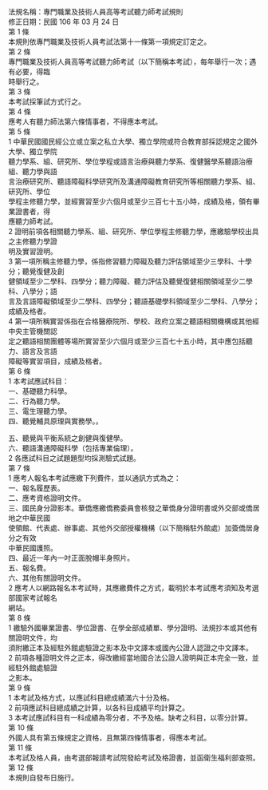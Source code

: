 法規名稱：專門職業及技術人員高等考試聽力師考試規則  
修正日期：民國 106 年 03 月 24 日  
第 1 條  
本規則依專門職業及技術人員考試法第十一條第一項規定訂定之。  
第 2 條  
專門職業及技術人員高等考試聽力師考試（以下簡稱本考試），每年舉行一次；遇有必要，得臨  
時舉行之。  
第 3 條  
本考試採筆試方式行之。  
第 4 條  
應考人有聽力師法第六條情事者，不得應本考試。  
第 5 條  
1 中華民國國民經公立或立案之私立大學、獨立學院或符合教育部採認規定之國外大學、獨立學院  
聽力學系、組、研究所、學位學程或語言治療與聽力學系、復健醫學系聽語治療組、聽力學與語  
言治療研究所、聽語障礙科學研究所及溝通障礙教育研究所等相關聽力學系、組、研究所、學位  
學程主修聽力學，並經實習至少六個月或至少三百七十五小時，成績及格，領有畢業證書者，得  
應聽力師考試。  
2 證明前項各相關聽力學系、組、研究所、學位學程主修聽力學，應繳驗學校出具之主修聽力學證  
明及實習證明。  
3 第一項所稱主修聽力學，係指修習聽力障礙及聽力評估領域至少三學科、十學分；聽覺復健及創  
健領域至少二學科、四學分；聽力障礙、聽力評估及聽覺復健相關領域至少二學科、八學分；語  
言及言語障礙領域至少二學科、四學分；聽語基礎學科領域至少二學科、八學分；成績及格者。  
4 第一項所稱實習係指在合格醫療院所、學校、政府立案之聽語相關機構或其他經中央主管機關認  
定之聽語相關團體等場所實習至少六個月或至少三百七十五小時，其中應包括聽力、語言及言語  
障礙等實習項目，成績及格者。  
第 6 條  
1 本考試應試科目：  
一、基礎聽力科學。  
二、行為聽力學。  
三、電生理聽力學。  
四、聽覺輔具原理與實務學。。  


五、聽覺與平衡系統之創健與復健學。  
六、聽語溝通障礙科學（包括專業倫理）。  
2 各應試科目之試題題型均採測驗式試題。  
第 7 條  
1 應考人報名本考試應繳下列費件，並以通訊方式為之：  
一、報名履歷表。  
二、應考資格證明文件。  
三、國民身分證影本。華僑應繳僑務委員會核發之華僑身分證明書或外交部或僑居地之中華民國  
使領館、代表處、辦事處、其他外交部授權機構（以下簡稱駐外館處）加簽僑居身分之有效  
中華民國護照。  
四、最近一年內一吋正面脫帽半身照片。  
五、報名費。  
六、其他有關證明文件。  
2 應考人以網路報名本考試時，其應繳費件之方式，載明於本考試應考須知及考選部國家考試報名  
網站。  
第 8 條  
1 繳驗外國畢業證書、學位證書、在學全部成績單、學分證明、法規抄本或其他有關證明文件，均  
須附繳正本及經駐外館處驗證之影本及中文譯本或國內公證人認證之中文譯本。  
2 前項各種證明文件之正本，得改繳經當地國合法公證人證明與正本完全一致，並經駐外館處驗證  
之影本。  
第 9 條  
1 本考試及格方式，以應試科目總成績滿六十分及格。  
2 前項應試科目總成績之計算，以各科目成績平均計算之。  
3 本考試應試科目有一科成績為零分者，不予及格。缺考之科目，以零分計算。  
第 10 條  
外國人具有第五條規定之資格，且無第四條情事者，得應本考試。  
第 11 條  
本考試及格人員，由考選部報請考試院發給考試及格證書，並函衛生福利部查照。  
第 12 條  
本規則自發布日施行。  


